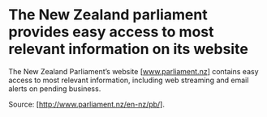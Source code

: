# The New Zealand parliament provides easy access to most relevant information on its website

The New Zealand Parliament’s website [www.parliament.nz] contains easy access to most relevant information, including web streaming and email alerts on pending business.

Source: [http://www.parliament.nz/en-nz/pb/].
